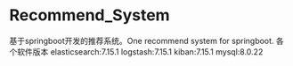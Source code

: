 # Recommend_System
 基于springboot开发的推荐系统。One recommend system for springboot.
各个软件版本
elasticsearch:7.15.1
logstash:7.15.1
kiban:7.15.1
mysql:8.0.22
